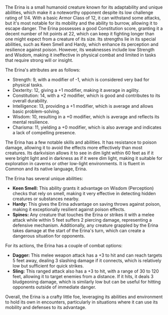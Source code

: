 The Erina is a small humanoid creature known for its adaptability and unique abilities, which make it a noteworthy opponent despite its low challenge rating of 1/4. With a basic Armor Class of 12, it can withstand some attacks, but it's most notable for its mobility and the ability to burrow, allowing it to escape danger. The Erina possesses a good Constitution score, granting it a decent number of hit points at 22, which can keep it fighting longer than one might expect from a creature of its size. Its strengths lie in its special abilities, such as Keen Smell and Hardy, which enhance its perception and resilience against poison. However, its weaknesses include low Strength and Wisdom, making it ineffective in physical combat and limited in tasks that require strong will or insight.

The Erina's attributes are as follows: 
- Strength: 9, with a modifier of -1, which is considered very bad for physical tasks.
- Dexterity: 12, giving a +1 modifier, making it average in agility.
- Constitution: 14, with a +2 modifier, which is good and contributes to its overall durability.
- Intelligence: 13, providing a +1 modifier, which is average and allows basic problem-solving.
- Wisdom: 10, resulting in a +0 modifier, which is average and reflects its mental resilience.
- Charisma: 11, yielding a +0 modifier, which is also average and indicates a lack of compelling presence.

The Erina has a few notable skills and abilities. It has resistance to poison damage, allowing it to avoid the effects more effectively than most creatures. Its darkvision allows it to see in dim light within 60 feet as if it were bright light and in darkness as if it were dim light, making it suitable for exploration in caverns or other low-light environments. It is fluent in Common and its native language, Erina.

The Erina has several unique abilities:
- **Keen Smell:** This ability grants it advantage on Wisdom (Perception) checks that rely on smell, making it very effective in detecting hidden creatures or substances nearby.
- **Hardy:** This gives the Erina advantage on saving throws against poison, making it exceptionally resilient against poison effects.
- **Spines:** Any creature that touches the Erina or strikes it with a melee attack while within 5 feet suffers 2 piercing damage, representing a defensive mechanism. Additionally, any creature grappled by the Erina takes damage at the start of the Erina's turn, which can create a dangerous situation for opponents.

For its actions, the Erina has a couple of combat options:
- **Dagger:** This melee weapon attack has a +3 to hit and can reach targets 5 feet away, dealing 3 slashing damage if it connects, which is relatively low but sufficient for quick strikes.
- **Sling:** This ranged attack also has a +3 to hit, with a range of 30 to 120 feet, allowing it to target enemies from a distance. If it hits, it deals 3 bludgeoning damage, which is similarly low but can be useful for hitting opponents outside of immediate danger.

Overall, the Erina is a crafty little foe, leveraging its abilities and environment to hold its own in encounters, particularly in situations where it can use its mobility and defenses to its advantage.